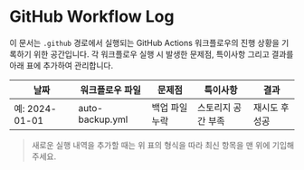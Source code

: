 # GitHub Workflow Log

이 문서는 `.github` 경로에서 실행되는 GitHub Actions 워크플로우의 진행 상황을 기록하기 위한 공간입니다. 각 워크플로우 실행 시 발생한 문제점, 특이사항 그리고 결과를 아래 표에 추가하여 관리합니다.

| 날짜 | 워크플로우 파일 | 문제점 | 특이사항 | 결과 |
|------|----------------|--------|----------|------|
| 예: 2024-01-01 | auto-backup.yml | 백업 파일 누락 | 스토리지 공간 부족 | 재시도 후 성공 |

> 새로운 실행 내역을 추가할 때는 위 표의 형식을 따라 최신 항목을 맨 위에 기입해 주세요.
